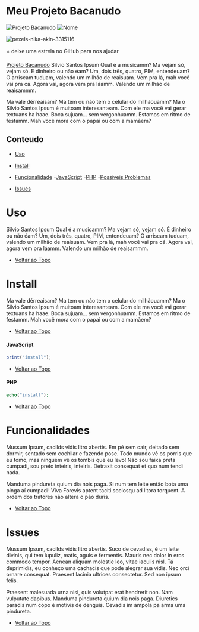 # Meu Projeto Bacanudo

![Projeto Bacanudo](https://img.shields.io/badge/Projeto-Bacanudo-yellowgreen)
![Nome](https://img.shields.io/badge/MICHAEL-KNOPACKI-F1FAEE?style=for-the-badge&logoColor=BLACK)


![pexels-nika-akin-3315116](https://user-images.githubusercontent.com/77402918/104724900-1b0f1a80-5710-11eb-9a96-116ab59ddcf6.jpg)

:star: deixe uma estrela no GiHub para nos ajudar

[Projeto Bacanudo](https://github.com/MichaelKnopacki/meuProjetoBacanudo) Silvio Santos Ipsum Qual é a musicamm? Ma vejam só, vejam só. É dinheiro ou não éam? Um, dois três, quatro, PIM, entendeuam? O arriscam tuduam, valendo um milhão de reaisuam. Vem pra lá, mah você vai pra cá. Agora vai, agora vem pra láamm. Valendo um milhão de reaisammm.

Ma vale dérreaisam? Ma tem ou não tem o celular do milhãouamm? Ma o Silvio Santos Ipsum é muitoam interesanteam. Com ele ma você vai gerar textuans ha haae. Boca sujuam... sem vergonhuamm. Estamos em ritmo de festamm. Mah você mora com o papai ou com a mamãem?

## Conteudo
- [Uso](#uso)
- [Install](#install)
- [Funcionalidade](#funcionalidade)
    -[JavaScript](#javascrit)
    -[PHP](#php)
    -[Possíveis Problemas](#possiveisproblemas)

- [Issues](#issues)
# Uso

Silvio Santos Ipsum Qual é a musicamm? Ma vejam só, vejam só. É dinheiro ou não éam? Um, dois três, quatro, PIM, entendeuam? O arriscam tuduam, valendo um milhão de reaisuam. Vem pra lá, mah você vai pra cá. Agora vai, agora vem pra láamm. Valendo um milhão de reaisammm.

- [Voltar ao Topo](#conteudo)
# Install

Ma vale dérreaisam? Ma tem ou não tem o celular do milhãouamm? Ma o Silvio Santos Ipsum é muitoam interesanteam. Com ele ma você vai gerar textuans ha haae. Boca sujuam... sem vergonhuamm. Estamos em ritmo de festamm. Mah você mora com o papai ou com a mamãem?

- [Voltar ao Topo](#conteudo)
#### JavaScript 
~~~~javascript
print("install");
~~~~
- [Voltar ao Topo](#conteudo)
#### PHP
~~~php
echo("install");
~~~
- [Voltar ao Topo](#conteudo)
# Funcionalidades
Mussum Ipsum, cacilds vidis litro abertis. Em pé sem cair, deitado sem dormir, sentado sem cochilar e fazendo pose. Todo mundo vê os porris que eu tomo, mas ninguém vê os tombis que eu levo! Não sou faixa preta cumpadi, sou preto inteiris, inteiris. Detraxit consequat et quo num tendi nada.

Manduma pindureta quium dia nois paga. Si num tem leite então bota uma pinga aí cumpadi! Viva Forevis aptent taciti sociosqu ad litora torquent. A ordem dos tratores não altera o pão duris.

- [Voltar ao Topo](#conteudo)
# Issues
Mussum Ipsum, cacilds vidis litro abertis. Suco de cevadiss, é um leite divinis, qui tem lupuliz, matis, aguis e fermentis. Mauris nec dolor in eros commodo tempor. Aenean aliquam molestie leo, vitae iaculis nisl. Tá deprimidis, eu conheço uma cachacis que pode alegrar sua vidis. Nec orci ornare consequat. Praesent lacinia ultrices consectetur. Sed non ipsum felis.

Praesent malesuada urna nisi, quis volutpat erat hendrerit non. Nam vulputate dapibus. Manduma pindureta quium dia nois paga. Diuretics paradis num copo é motivis de denguis. Cevadis im ampola pa arma uma pindureta.

- [Voltar ao Topo](#conteudo)